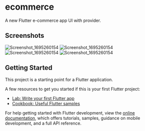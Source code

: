 # ecommerce

A new Flutter e-commerce app UI with provider.

## Screenshots
![Screenshot_1695260154](./assets/screens/1.png )
![Screenshot_1695260154](./assets/screens/2.png )
![Screenshot_1695260154](./assets/screens/3.png )
![Screenshot_1695260154](./assets/screens/4.png )


## Getting Started

This project is a starting point for a Flutter application.

A few resources to get you started if this is your first Flutter project:

- [Lab: Write your first Flutter app](https://docs.flutter.dev/get-started/codelab)
- [Cookbook: Useful Flutter samples](https://docs.flutter.dev/cookbook)

For help getting started with Flutter development, view the
[online documentation](https://docs.flutter.dev/), which offers tutorials,
samples, guidance on mobile development, and a full API reference.
